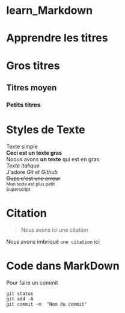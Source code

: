 # learn_Markdown

# Apprendre les titres
# Gros titres
## Titres moyen
### Petits titres

# Styles de Texte
Texte simple  
**Ceci est un texte gras**  
Noous avons __un texte__ qui est en gras  
*Texte italique*  
J'adore *Git et Github*  
~~Oups c'est une erreur~~  
<sub>Mon texte est plus petit</sub>  
<sup>Superscript</sup>  

# Citation
> Nous avons ici une citation  

Nous avons imbriqué `une citation` ici

# Code dans MarkDown

Pour faire un commit   
```
git status  
git add -A  
git commit -m  "Nom du commit"  
```
